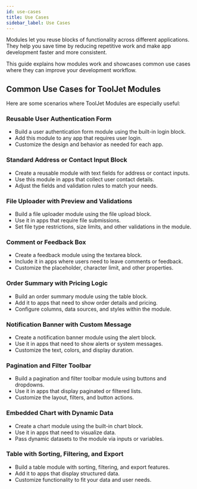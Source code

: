 ```yaml
---
id: use-cases
title: Use Cases
sidebar_label: Use Cases
---
```


Modules let you reuse blocks of functionality across different applications. They help you save time by reducing repetitive work and make app development faster and more consistent.

This guide explains how modules work and showcases common use cases where they can improve your development workflow.

## Common Use Cases for ToolJet Modules

Here are some scenarios where ToolJet Modules are especially useful:

### Reusable User Authentication Form

- Build a user authentication form module using the built-in login block.
- Add this module to any app that requires user login.
- Customize the design and behavior as needed for each app.

### Standard Address or Contact Input Block

- Create a reusable module with text fields for address or contact inputs.
- Use this module in apps that collect user contact details.
- Adjust the fields and validation rules to match your needs.

### File Uploader with Preview and Validations

- Build a file uploader module using the file upload block.
- Use it in apps that require file submissions.
- Set file type restrictions, size limits, and other validations in the module.

### Comment or Feedback Box

- Create a feedback module using the textarea block.
- Include it in apps where users need to leave comments or feedback.
- Customize the placeholder, character limit, and other properties.

### Order Summary with Pricing Logic

- Build an order summary module using the table block.
- Add it to apps that need to show order details and pricing.
- Configure columns, data sources, and styles within the module.

### Notification Banner with Custom Message

- Create a notification banner module using the alert block.
- Use it in apps that need to show alerts or system messages.
- Customize the text, colors, and display duration.

### Pagination and Filter Toolbar

- Build a pagination and filter toolbar module using buttons and dropdowns.
- Use it in apps that display paginated or filtered lists.
- Customize the layout, filters, and button actions.

### Embedded Chart with Dynamic Data

- Create a chart module using the built-in chart block.
- Use it in apps that need to visualize data.
- Pass dynamic datasets to the module via inputs or variables.

### Table with Sorting, Filtering, and Export

- Build a table module with sorting, filtering, and export features.
- Add it to apps that display structured data.
- Customize functionality to fit your data and user needs.